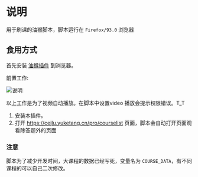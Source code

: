 # 说明

用于刷课的油猴脚本，脚本运行在 `Firefox/93.0` 浏览器

## 食用方式

首先安装 [油猴插件](https://www.tampermonkey.net/#) 到浏览器。

前置工作:

![说明](http://cdn.2guliang.top/uPic/sszKrL.png)

以上工作是为了视频自动播放。在脚本中设置video 播放会提示权限错误。T_T

1. 安装本插件。
2. 打开 <https://cejlu.yuketang.cn/pro/courselist> 页面，脚本会自动打开页面观看除答题外的页面

### 注意

脚本为了减少开发时间，大课程的数据已经写死，变量名为 `COURSE_DATA`，有不同课程的可以自己二次修改。
